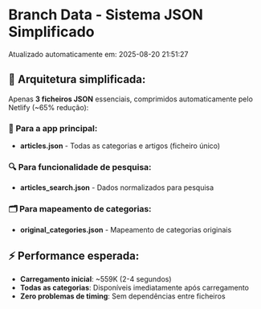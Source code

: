# Branch Data - Sistema JSON Simplificado
Atualizado automaticamente em: 2025-08-20 21:51:27

## 🎯 Arquitetura simplificada:
Apenas **3 ficheiros JSON** essenciais, comprimidos automaticamente pelo Netlify (~65% redução):

### 📱 Para a app principal:
- **articles.json** - Todas as categorias e artigos (ficheiro único)

### 🔍 Para funcionalidade de pesquisa:
- **articles_search.json** - Dados normalizados para pesquisa

### 🗂️ Para mapeamento de categorias:
- **original_categories.json** - Mapeamento de categorias originais

## ⚡ Performance esperada:
- **Carregamento inicial**: ~559K (2-4 segundos)
- **Todas as categorias**: Disponíveis imediatamente após carregamento
- **Zero problemas de timing**: Sem dependências entre ficheiros
